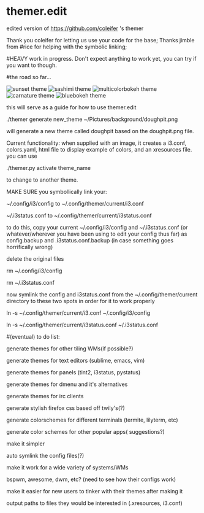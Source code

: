 # themer.edit
edited version of https://github.com/coleifer 's themer

Thank you coleifer for letting us use your code for the base;
Thanks jimble from #rice for helping with the symbolic linking;

#HEAVY work in progress.  Don't expect anything to work yet, you can try if you want to though.

#the road so far...

![sunset theme](http://i.imgur.com/3U5P8iX.jpg)
![sashimi theme](http://i.imgur.com/cKttKA7.jpg)
![multicolorbokeh theme](http://i.imgur.com/x6tDdL2.jpg)
![carnature theme](http://i.imgur.com/mk2piwr.jpg)
![bluebokeh theme](http://i.imgur.com/XMpzu3l.jpg)


this will serve as a guide for how to use themer.edit

./themer generate new_theme ~/Pictures/background/doughpit.png

will generate a new theme called doughpit based on the doughpit.png file.



Current functionality: when supplied with an image, it creates a i3.conf, colors.yaml, html file to display example of colors, and an xresources file.   you can use 

./themer.py activate theme_name

to change to another theme.


MAKE SURE you symbollically link your:

~/.config/i3/config to ~/.config/themer/current/i3.conf

~/.i3status.conf to ~/.config/themer/current/i3status.conf

to do this, copy your current ~/.config/i3/config and ~/.i3status.conf (or whatever/wherever you have been using to edit your config thus far) as config.backup and .i3status.conf.backup (in case something goes horrifically wrong)

delete the original files

rm ~/.config/i3/config

rm ~/.i3status.conf


now symlink the config and i3status.conf from the ~/.config/themer/current directory to these two spots in order for it to work properly


ln -s ~/.config/themer/current/i3.conf ~/.config/i3/config

ln -s ~/.config/themer/current/i3status.conf ~/.i3status.conf




#(eventual) to do list:


generate themes for other tiling WMs(if possible?)

generate themes for text editors (sublime, emacs, vim)

generate themes for panels (tint2, i3status, pystatus)

generate themes for dmenu and it's alternatives

generate themes for irc clients

generate stylish firefox css based off twily's(?)

generate colorschemes for different terminals (termite, lilyterm, etc)

generate color schemes for other popular apps( suggestions?)


make it simpler

  auto symlink the config files(?)


make it work for a wide variety of systems/WMs

  bspwm, awesome, dwm, etc? (need to see how their configs work) 


make it easier for new users to tinker with their themes after making it

  output paths to files they would be interested in (.xresources, i3.conf)
